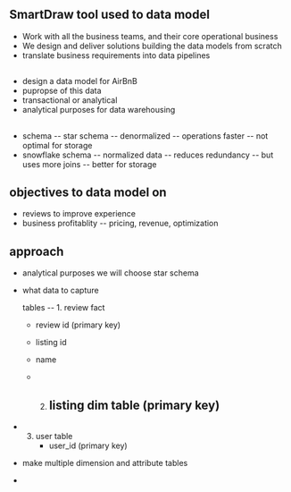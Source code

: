 ## SmartDraw tool used to data model

- Work with all the business teams, and their core operational business
- We design and deliver solutions building the data models from scratch
- translate business requirements into data pipelines
##
- design a data model for AirBnB
- pupropse of this data
- transactional or analytical
- analytical purposes for data warehousing

##
- schema -- star schema -- denormalized -- operations faster -- not optimal for storage
- snowflake schema -- normalized data -- reduces redundancy -- but uses more joins -- better for storage

## objectives to data model on 
- reviews to improve experience
- business profitablity -- pricing, revenue, optimization



## approach
- analytical purposes we will choose star schema
- what data to capture

  tables -- 1. review fact

  - review id (primary key)
  - listing id
  - name
 
  - 2. listing dim table (primary key)
       - 
- 3. user table
     - user_id (primary key)
    
- make multiple dimension and attribute tables

- 
